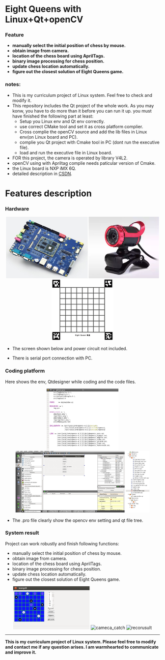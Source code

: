 # Eight Queens with Linux+Qt+openCV

### Feature

* **manually select the initial position of chess by mouse.**
* **obtain image from camera.**
* **location of the chess board using AprilTags.**
* **binary image processing for chess position.**
* **update chess location automatically.**
* **figure out the closest solution of Eight Queens game.**



### **notes:**

* This is my curriculum project of Linux system. Feel free to check and modify it.
* This repository includes the Qt project of the whole work. As you may konw, you have to do more than it before you can run it up. you must have finished the following part at least:
  * Setup you Linux env and Qt env correctly.
  * use correct CMake tool and set it as cross platform complier.
  * Cross complie the openCV  source and add the lib files in Linux env(on Linux board and PC).
  * complie you Qt project with Cmake tool in PC (dont run the executive file).
  * load and run the  executive file in Linux board.
* FOR this project, the camera is operated by library V4L2.
* openCV using with Apriltag complie needs paticular version of Cmake.
* the Linux board is NXP iMX 6Q.
* detailed description in [CSDN](https://blog.csdn.net/weixin_40472289/article/details/102295718).



# Features description

### Hardware

<div align="center">
    <img src=".\PNG\imx.jpg" alt="imx" height="200" />
    <img src=".\PNG\camera.jpg" alt="camera" height="200" />
     <img src=".\PNG\mapofcar.png" alt="mapofcar" height="200" />
</div>

* The screen shown below and power circuit not included.

* There is serial port connection with PC.



### Coding platform

Here shows the env, Qtdesigner while coding and the code files.

<div align="center">
    <img src=".\PNG\lib.png" alt="lib" height="200" />
    <img src=".\PNG\desigener.png" alt="desigener" height="200" />
     <img src=".\PNG\class.png" alt="class" height="200" />
</div>

* The .pro file clearly show the opencv env setting and qt file tree.



### System result

Project can work robustly and finish following functions:

* manually select the initial position of chess by mouse.
* obtain image from camera.
* location of the chess board using AprilTags.
* binary image processing for chess position.
* update chess location automatically.
* figure out the closest solution of Eight Queens game.



<div align="center">
    <img src=".\PNG\chess.png" alt="chess" height="140" />
 <img src=".\PNG\cameca_catch.jpg" alt="cameca_catch" height="140" />
 <img src=".\PNG\recorusult.jpg" alt="recorusult" height=140" />
</div>

---
**This is my curriculum project of Linux system. Please feel free to modify and contact me if any question arises. I am warmhearted to communicate and improve it.**
